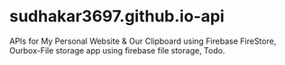 # sudhakar3697.github.io-api

APIs for My Personal Website & Our Clipboard using Firebase FireStore, Ourbox-File storage app using firebase file storage, Todo.
